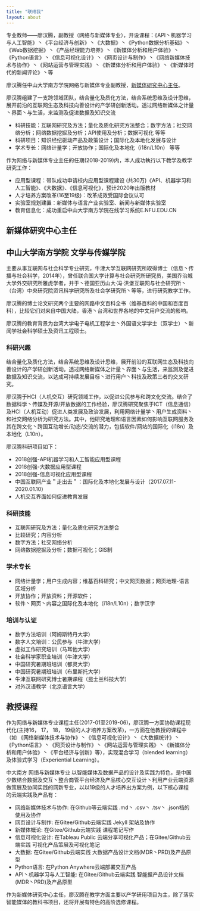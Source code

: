 ```yaml
---
title: "联络我"
layout: about
---
```


专业教师——廖汉腾，副教授（网络与新媒体专业），开设课程：《API丶机器学习与人工智能》丶《平台经济与创新》丶《大数据》丶《Python数据分析基础》丶《Web数据挖掘》丶《产品经理能力培养》丶《新媒体分析和用户体验》丶《Python语言》丶《信息可视化设计》丶《网页设计与制作》丶《网络新媒体技术与协作》丶《网站运营与管理实践》丶《新媒体分析和用户体验》丶《新媒体时代的新闻评论》丶等

廖汉腾任中山大学南方学院网络与新媒体专业副教授，[新媒体研究中心主任](http://newmedia.nfu.edu.cn/zh/team/%E5%BB%96%E6%B1%89%E8%85%BE/)。

廖汉腾组建了一支跨领域团队，结合量化及质化方法，结合系统思维及设计思维，展开前沿的互联网生态及科技向善设计的产学研创新活动。透过网络新媒体之计量丶界面丶与生活，来监测及促进数据及知识交流

* 科研技能：互联网研究及方法；量化及质化研究方法整合；数字方法；社交网络分析；网络数据挖掘及分析；API使用及分析；数据可视化 等等
* 科研项目：知识经纪驱动产品及政策设计；国际化及本地化发展与设计
* 学术专长：网络计量学；开放协作；国际化及本地化（i18n/L10n） 等等

作为网络与新媒体专业主任的任期(2018-2019)内，本人成功執行以下教学及教学研究工作：

* 应用型课程：带队成功申请校内应用型课程建设 (共30万)《API、机器学习和人工智能》、《大数据》、《信息可视化》，预计2020年出版教材
* 人才培养方案改革(16至19级)：改革成效受国际会议认可
* 实验室规划建置：新媒体与语言产业实验室、新闻与新媒体实验室
* 教育信息化：成功重启中山大学南方学院在线学习系统E.NFU.EDU.CN

## 新媒体研究中心主任
## 中山大学南方学院 文学与传媒学院

主要从事互联网与社会科学专业研究，牛津大学互联网研究所取得博士（信息丶传播与社会科学，2014年），曾任联合国大学计算与社会研究所研究员，美国乔治城大学外交研究所雅虎学者，并于丶德国亚历山大·冯·洪堡互联网与社会研究所丶（台湾）中央研究院资讯科学研究所及社会学研究所丶等等，进行研究教学工作。

廖汉腾的博士论文研究两个主要的网路中文百科全书（维基百科的中国和百度百科），比较它们对来自中国大陆，香港丶台湾和世界各地的中文用户交流的影响。

廖汉腾的教育背景为台湾大学电子电机工程学士丶外国语文学学士（双学士）丶新闻学社会科学硕士及资讯工程硕士。

### 科研兴趣

结合量化及质化方法，结合系统思维及设计思维，展开前沿的互联网生态及科技向善设计的产学研创新活动。透过网络新媒体之计量丶界面丶与生活，来监测及促进数据及知识交流，以达成可持续发展目标丶进行用户丶科技及政策三者的交叉研究。

廖汉腾于HCI（人机交互）研究领域工作，以促进公民参与和跨文化交流。结合了数据科学丶传媒及开源/开放数据的工作经验，廖汉腾研究聚焦于ICT（信息通信）及HCI（人机互动）促进人类发展及政治发展，利用网络计量学丶用户生成资料丶和社交网络分析为研究方法。其中，他研究地理和语言因素如何影响互联网服务及其在跨文化丶跨国互动增长/动态/交流的潜力，包括软件/网站的国际化（i18n）及本地化（L10n）。

廖汉腾科研项目如下：
* 2018创强-API机器学习和人工智能应用型课程
* 2018创强-大数据应用型课程
* 2018创强-信息可视化应用型课程
* 中国互联网产业＂走出去＂：国际化及本地化发展与设计（2017.07.11-2020.01.10）
* 人机交互界面如何促进教育发展

### 科研技能
* 互联网研究及方法；量化及质化研究方法整合
* 比较研究；内容分析
* 数字方法；社交网络分析
* 网络数据挖掘及分析；数据可视化；GIS制

### 学术专长
* 网络计量学；用户生成内容；维基百科研究；中文网页数据；网页地理-语言区域分析
* 开放协作；开放资料；开源软件；
* 软件丶网页丶内容之国际化及本地化（i18n/L10n）；数字汉字

### 培训与认证
* 数字方法培训（阿姆斯特丹大学）
* 数字人文培训：公民参与（牛津大学）
* 虚拟工作研究培训（马耳他大学）
* 社会科学家职业培训（牛津大学）
* 中国研究暑期班培训（都灵大学）
* 中国研究暑期班培训（布里斯托大学）
* 牛津互联网研究博士暑期课程（昆士兰科技大学）
* 对外汉语教学（北京语言大学）

## 教授课程
作为网络与新媒体专业课程主任(2017-01至2019-06)，廖汉腾一方面协助课程现代化(主持16， 17， 18， 19级的人才培养方案改革)，一方面在他教授的课程中（如 《网络新媒体技术与协作》丶《信息可视化设计》丶《大数据统计》丶《Python语言》丶《网页设计与制作》丶《网站运营与管理实践》丶《新媒体分析和用户体验》丶《平台经济与创新》等），实现混合学习（blended learning）及体验式学习（Experiential Learning）。

中大南方 网络与新媒体专业 以智能媒体及数据产品的设计及实践为特色，是中国少数结合数据及交互丶整合商管平台经济及产品核心交互设计丶利用产业云端资源做策展及协同实践的网新专业，以以19级的人才培养出方案为例，以下核心课程的云端实践及产品有：

* 网络新媒体技术与协作: 在Github等云端实践 .md丶 .csv丶 .tsv丶 .json档的使用及协作
* 网页设计与制作: 在Gitee/Github云端实践 Jekyll 架站及协作
* 新媒体概论: 在Gitee/Github云端实践 课程笔记写作
* 信息可视化设计: 在Tableau Public 云端分享可视化产品；在Gitee/Github云端实践 可视化产品策展及可视化笔记
* 大数据: 在Gitee/Github云端实践 大数据产品设计文档(MDR丶PRD)及产品原型
* Python语言: 在Python Anywhere云端部署交互产品
* API丶机器学习与人工智能: 在Gitee/Github云端实践 智能据产品设计文档(MDR丶PRD)及产品原型

作为新媒体研究中心主任，廖汉腾在教学方面主要以产学研用项目为主，除了落实智能媒体的教科书项目，还将开展有特色的高阶选修课程。
